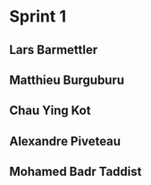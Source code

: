 # Sprint 1

## Lars Barmettler 

## Matthieu Burguburu

## Chau Ying Kot

## Alexandre Piveteau

## Mohamed Badr Taddist